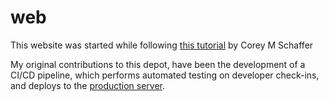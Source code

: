 # web

This website was started while following [this tutorial](https://www.youtube.com/playlist?list=PL-osiE80TeTs4UjLw5MM6OjgkjFeUxCYH) by Corey M Schaffer

My original contributions to this depot, have been the development of a CI/CD pipeline, which performs automated testing on developer check-ins, and deploys to the [production server](https://ellielove.work).

